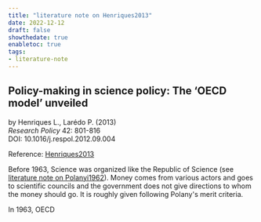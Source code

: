 ```yaml
---
title: "literature note on Henriques2013"
date: 2022-12-12
draft: false
showthedate: true
enabletoc: true
tags:
- literature-note
---
```


## **Policy-making in science policy: The ‘OECD model’ unveiled**     
by Henriques L., Larédo P. (2013)         
*Research Policy* 42: 801-816       
DOI: 10.1016/j.respol.2012.09.004     

Reference: [Henriques2013](reference/Henriques2013.md)


Before 1963, Science was organized like the Republic of Science (see [literature note on Polanyi1962](note/literature%20note%20on%20Polanyi1962.md)). Money comes from various actors and goes to scientific councils and the government does not give directions to whom the money should go. It is roughly given following Polany's merit criteria. 

In 1963, OECD 